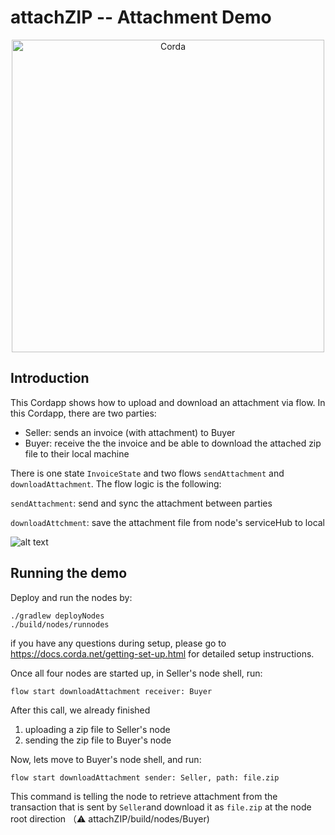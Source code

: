 # attachZIP -- Attachment Demo

<p align="center">
  <img src="https://www.corda.net/wp-content/uploads/2016/11/fg005_corda_b.png" alt="Corda" width="500">
</p>

## Introduction 
This Cordapp shows how to upload and download an attachment via flow. 
In this Cordapp, there are two parties: 
* Seller: sends an invoice (with attachment) to Buyer
* Buyer: receive the the invoice and be able to download the attached zip file to their local machine 

There is one state `InvoiceState` and two flows `sendAttachment` and `downloadAttachment`. The flow logic is the following:

`sendAttachment`: send and sync the attachment between parties

`downloadAttchment`: save the attachment file from node's serviceHub to local

![alt text](https://github.com/corda/samples/blob/release-V4/attachZIP/graph.png)

## Running the demo 
Deploy and run the nodes by:
```
./gradlew deployNodes
./build/nodes/runnodes
```
if you have any questions during setup, please go to https://docs.corda.net/getting-set-up.html for detailed setup instructions. 

Once all four nodes are started up, in Seller's node shell, run: 
```
flow start downloadAttachment receiver: Buyer
```
After this call, we already finished 
1. uploading a zip file to Seller's node
2. sending the zip file to Buyer's node

Now, lets move to Buyer's node shell, and run:
```
flow start downloadAttachment sender: Seller, path: file.zip
```
This command is telling the node to retrieve attachment from the transaction that is sent by `Seller`and download it as `file.zip` at the node root direction （⚠️ attachZIP/build/nodes/Buyer)


